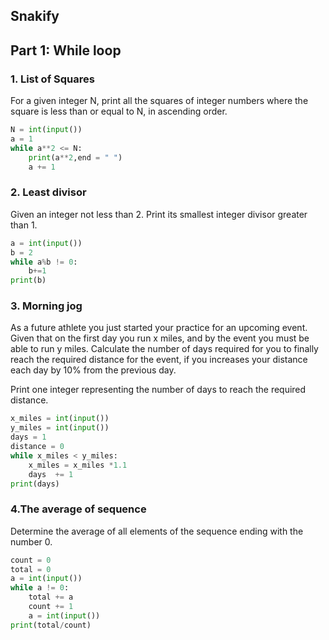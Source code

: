 ## Snakify
## Part 1: While loop
### 1. List of Squares
For a given integer N, print all the squares of integer numbers where the square is less than or equal to N, in ascending order.
```.py
N = int(input())
a = 1
while a**2 <= N:
    print(a**2,end = " ")
    a += 1

```
### 2. Least divisor 
Given an integer not less than 2. Print its smallest integer divisor greater than 1.
```.py
a = int(input())
b = 2
while a%b != 0:
    b+=1
print(b)
```
### 3. Morning jog
As a future athlete you just started your practice for an upcoming event. Given that on the first day you run x miles, and by the event you must be able to run y miles.
Calculate the number of days required for you to finally reach the required distance for the event, if you increases your distance each day by 10% from the previous day.

Print one integer representing the number of days to reach the required distance.
```.py
x_miles = int(input())
y_miles = int(input())
days = 1
distance = 0
while x_miles < y_miles:
    x_miles = x_miles *1.1
    days  += 1
print(days)
```
### 4.The average of sequence
Determine the average of all elements of the sequence ending with the number 0.
```.py
count = 0
total = 0
a = int(input())
while a != 0:
    total += a
    count += 1
    a = int(input())
print(total/count)
```
